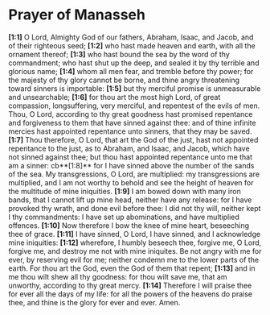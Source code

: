 # Prayer of Manasseh

**[1:1]** O Lord, Almighty God of our fathers, Abraham, Isaac, and Jacob, and of their righteous seed;
**[1:2]** who hast made heaven and earth, with all the ornament thereof;
**[1:3]** who hast bound the sea by the word of thy commandment; who hast shut up the deep, and sealed it by thy terrible and glorious name;
**[1:4]** whom all men fear, and tremble before thy power; for the majesty of thy glory cannot be borne, and thine angry threatening toward sinners is importable:
**[1:5]** but thy merciful promise is unmeasurable and unsearchable;
**[1:6]** for thou art the most high Lord, of great compassion, longsuffering, very merciful, and repentest of the evils of men. Thou, O Lord, according to thy great goodness hast promised repentance and forgiveness to them that have sinned against thee: and of thine infinite mercies hast appointed repentance unto sinners, that they may be saved.
**[1:7]** Thou therefore, O Lord, that art the God of the just, hast not appointed repentance to the just, as to Abraham, and Isaac, and Jacob, which have not sinned against thee; but thou hast appointed repentance unto me that am a sinner: cb**[1:8]** for I have sinned above the number of the sands of the sea. My transgressions, O Lord, are multiplied: my transgressions are multiplied, and I am not worthy to behold and see the height of heaven for the multitude of mine iniquities.
**[1:9]** I am bowed down with many iron bands, that I cannot lift up mine head, neither have any release: for I have provoked thy wrath, and done evil before thee: I did not thy will, neither kept I thy commandments: I have set up abominations, and have multiplied offences.
**[1:10]** Now therefore I bow the knee of mine heart, beseeching thee of grace.
**[1:11]** I have sinned, O Lord, I have sinned, and I acknowledge mine iniquities:
**[1:12]** wherefore, I humbly beseech thee, forgive me, O Lord, forgive me, and destroy me not with mine iniquites. Be not angry with me for ever, by reserving evil for me; neither condemn me to the lower parts of the earth. For thou art the God, even the God of them that repent;
**[1:13]** and in me thou wilt shew all thy goodness: for thou wilt save me, that am unworthy, according to thy great mercy.
**[1:14]** Therefore I will praise thee for ever all the days of my life: for all the powers of the heavens do praise thee, and thine is the glory for ever and ever. Amen.
